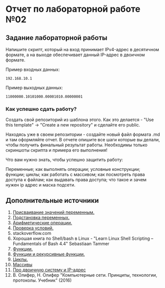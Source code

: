 # Отчет по лабораторной работе №02

## Задание лабораторной работы 
Напишите скрипт, который на вход принимает IPv4-адрес в десятичном формате, а на выходе обеспечивает данный IP-адрес в двоичном формате.

Пример входных данных:

```192.168.10.1```

Пример выходныx данных:

```11000000.10101000.00001010.00000001```

### Как успешно сдать работу?

Создать свой репозиторий из шаблона этого. Как это делается - "Use this template" -> "Create a new repository" и сделайте его public. 

Находясь уже в своем репозитории - создайте новый файл формата .md и там оформляйте отчет. В отчете опишите все шаги которые вы делали, чтобы получить финальный результат работы. Необходимы только скриншоты скрипта и примера его выполнения!

Что вам нужно знать, чтобы успешно защитить работу:

Переменные; как выполнять операции; условные конструкции; функции; циклы; как работать с массивом; как посмотреть права доступа к файлам; как выдавать права доступа; что такое и зачем нужен ip адрес и маска подсети.

## Дополнительные источники

1. [Присваивание значений переменным.](https://se.ifmo.ru/~ad/Documentation/ABS_Guide_ru.html#VARASSIGNMENT)
2. [Подстановка переменных.](https://se.ifmo.ru/~ad/Documentation/ABS_Guide_ru.html#VARSUBN)
3. [Арифметические операции.](https://se.ifmo.ru/~ad/Documentation/ABS_Guide_ru.html#ARITHEXP)
4. [Проверка условий.](https://se.ifmo.ru/~ad/Documentation/ABS_Guide_ru.html#TESTS)
5. stackoverflow.com
6. Хорошая ĸнига по Shell/bash в Linux - "Learn Linux Shell Scripting – Fundamentals of Bash 4.4" Sebastiaan
Tammer
7. [Функции.](https://se.ifmo.ru/~ad/Documentation/ABS_Guide_ru.html#FUNCTIONS)
8. [Функции и рекурсивные функции.](https://habr.com/ru/company/ruvds/blog/327248/)
9. [Циклы.](https://se.ifmo.ru/~ad/Documentation/ABS_Guide_ru.html#LOOPS)
10. [Массивы](https://se.ifmo.ru/~ad/Documentation/ABS_Guide_ru.html#ARRAYS)
11. [Про двоичную систему и IP-адрес](https://zametkinapolyah.ru/kompyuternye-seti/4-4-dvoichnye-chisla-i-dvoichnaya-sistema-schisleniya-perevod-chisla-v-dvoichnuyu-sistemu-schisleniya-iz-desyatichnoj.html)
12.  В. Олифер, Н. Олифер "Компьютерные сети. Принципы, технологии, протоколы. Учебник" (2016)
